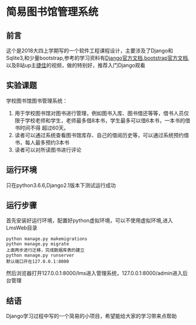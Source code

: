 # 简易图书馆管理系统
## 前言
这个是2018大四上学期写的一个软件工程课程设计，主要涉及了Django和Sqlite3,和少量bootstrap,参考的学习资料有[Django官方文档](https://docs.djangoproject.com/zh-hans/2.1/),[bootstrap官方文档](https://getbootstrap.com/),以及B站up主[捷佳](https://space.bilibili.com/179328791/#/)的视频，做的特别好，推荐入门Django观看
## 实验课题
学校图书馆图书管理系统：
 1. 用于学校图书馆对图书进行管理，例如图书入库、图书借还等等，借书人员仅限于学校老师和学生，老师最多借8本书，学生最多可以借6本书，一本书的借书时间不得 超过60天。
 2. 读者可以通过系统查看图书馆库存、自己的借阅历史等，可以通过系统预约借书，每人最多预约3本书
 3. 读者可以对所读图书进行评论
 
## 运行环境
只在python3.6.6,Django2.1版本下测试运行成功
## 运行步骤
首先安装好运行环境，配置好python虚拟环境，可以不使用虚拟环境,进入LmsWeb目录
```
python manage.py makemigrations
python manage.py migrate
上面两步进行迁移，完成数据库表的建立
python manage.py runserver
默认端口开在127.0.0.1:8000
```
然后浏览器打开127.0.0.1:8000/lms进入管理系统，127.0.0.1:8000/admin进入后台管理
## 结语
Django学习过程中写的一个简易的小项目，希望能给大家的学习带来点帮助
